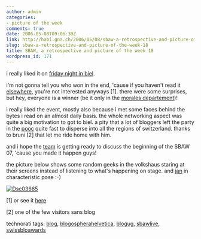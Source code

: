 ```yaml
---
author: admin
categories:
- picture of the week
comments: true
date: 2006-05-08T09:06:30Z
link: http://habi.gna.ch/2006/05/08/sbaw-a-retrospective-and-picture-of-the-week-18/
slug: sbaw-a-retrospective-and-picture-of-the-week-18
title: SBAW, a retrospective and picture of the week 18
wordpress_id: 171
---
```


i really liked it on [friday night in biel](http://swissblogawards.ch/).
  
i'm not gonna tell you who won in the end, 'cause if you haven't read it [elsewhere](http://planet.blogug.ch/search/tag:sbaw%20or%20tag:sbawlive%20or%20inlink:swissblogawards.ch%20or%20sbaw), you're not interested anyways [1]. there were some surprises, but hey, everyone is a winner (be it only in the [morales departement](http://rho.slowli.com/2006/05/06/sbaw-2006/))!



i really liked the event, mostly also because i met some faces behind the bytes i read on an almost daily basis. the whole networking aspect was quite a big motivation to got to biel. a pity that a lot of bloggers left the party in the [pooc](http://www.pooc.ch/bar.html) quite fast to disperse into all the regions of switzerland. thanks to bruni [2] that let me ride home with him.



and i hope the [team](http://swissblogawards.ch/team/) is getting ready to discuss the beginning of the SBAW 07, 'cause you made it happen guys!



the picture below shows some random geeks in the volkshaus staring at their screens instead of listening to what's happening on stage. and [jan](http://pieceoplastic.com/) in characteristic pose :-) 
  




[![Dsc03665](http://habi.gna.ch/blog/images/DSC03665-tm.jpg)](http://habi.gna.ch/blog/images/DSC03665.jpg)







[1] or see it [here](http://swissblogawards.ch/winners2006)
  
[2] one of the few visitors sans blog





technorati tags: [blog](http://www.technorati.com/tag/blog), [blogospherahelvetica](http://www.technorati.com/tag/blogospherahelvetica), [blogug](http://www.technorati.com/tag/blogug), [sbawlive](http://www.technorati.com/tag/sbawlive), [swissbloawards](http://www.technorati.com/tag/swissbloawards)
